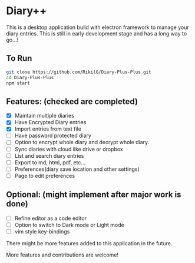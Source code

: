 # Diary++
This is a desktop application build with electron framework to manage your diary entries. This is still in early development stage and has a long way to go...!

## To Run

```sh
git clone https://github.com/RikilG/Diary-Plus-Plus.git
cd Diary-Plus-Plus
npm start
```

## Features: (checked are completed)
 - [x] Maintain multiple diaries
 - [x] Have Encrypted Diary entries
 - [x] Import entries from text file
 - [ ] Have password protected diary
 - [ ] Option to encrypt whole diary and decrypt whole diary.
 - [ ] Sync diaries with cloud like drive or dropbox
 - [ ] List and search diary entries
 - [ ] Export to md, html, pdf, etc...
 - [ ] Preferences(diary save location and other settings)
 - [ ] Page to edit preferences

## Optional: (might implement after major work is done)
 - [ ] Refine editor as a code editor
 - [ ] Option to switch to Dark mode or Light mode
 - [ ] vim style key-bindings

There might be more features added to this application in the future.

More features and contributions are welcome!